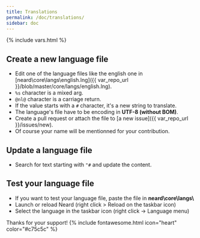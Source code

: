 ```yaml
---
title: Translations
permalink: /doc/translations/
sidebar: doc
---
```

{% include vars.html %}

## Create a new language file

* Edit one of the language files like the english one in [neard\core\langs\english.lng]({{ var_repo_url }}/blob/master/core/langs/english.lng).
* `%s` character is a mixed arg.
* `@nl@` character is a carriage return.
* If the value starts with a `#` character, it's a new string to translate.
* The language's file have to be encoding in **UTF-8 (without BOM)**.
* Create a pull request or attach the file to [a new issue]({{ var_repo_url }}/issues/new).
* Of course your name will be mentionned for your contribution.

## Update a language file

* Search for text starting with `"#` and update the content.

## Test your language file

* If you want to test your language file, paste the file in **neard\\core\\langs\\**
* Launch or reload Neard (right click > Reload on the taskbar icon)
* Select the language in the taskbar icon (right click -> Language menu)

Thanks for your support! {% include fontawesome.html icon="heart" color="#c75c5c" %}